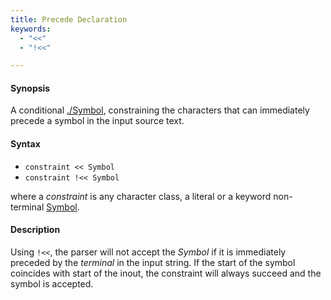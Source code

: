 ```yaml
---
title: Precede Declaration
keywords:
  - "<<"
  - "!<<"

---
```


#### Synopsis

A conditional [./Symbol](../../../../../Rascal/Declarations/SyntaxDefinition/Symbol/index.md), constraining the characters that can immediately precede a symbol in the input source text.

#### Syntax

*  `constraint << Symbol` 
*  `constraint !<< Symbol`


where a _constraint_ is any character class, a literal or a keyword non-terminal [Symbol](../../../../../Rascal/Declarations/SyntaxDefinition/Symbol/index.md).

#### Description

Using `!<<`, the parser will not accept the _Symbol_ if it is immediately preceded by the _terminal_ in the input string. If the start of the symbol coincides with start of the inout, the constraint will always succeed and the symbol is accepted.



